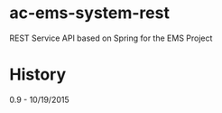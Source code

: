 # ac-ems-system-rest

REST Service API based on Spring for the EMS Project

# History

0.9 - 10/19/2015
